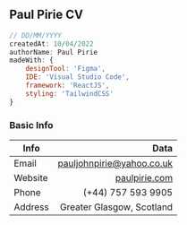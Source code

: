 
## Paul Pirie CV

```javascript
// DD/MM/YYYY
createdAt: 10/04/2022
authorName: Paul Pirie
madeWith: {
    designTool: 'Figma',
    IDE: 'Visual Studio Code',
    framework: 'ReactJS',
    styling: 'TailwindCSS'
}
```

### Basic Info

| Info        | Data  |
| ------------- | -----:|
| Email         | [pauljohnpirie@yahoo.co.uk](mailto:pauljohnpirie@yahoo.co.uk) |
| Website      |   [paulpirie.com](https://paulpirie.com) |
| Phone |    (+44) 757 593 9905 |
| Address |    Greater Glasgow, Scotland |


